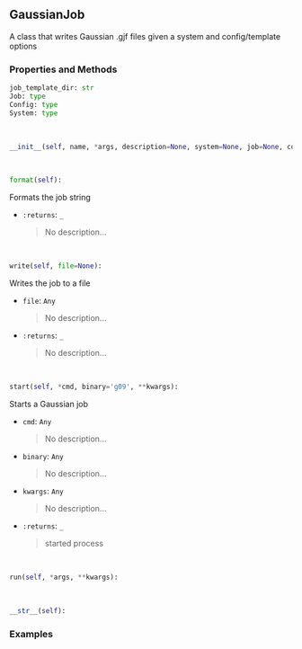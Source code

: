 ## <a id="McUtils.GaussianInterface.GaussianJob.GaussianJob">GaussianJob</a>
A class that writes Gaussian .gjf files given a system and config/template options

### Properties and Methods
```python
job_template_dir: str
Job: type
Config: type
System: type
```
<a id="McUtils.GaussianInterface.GaussianJob.GaussianJob.__init__" class="docs-object-method">&nbsp;</a>
```python
__init__(self, name, *args, description=None, system=None, job=None, config=None, template='TemplateTerse.gjf', footer=None, file=None): 
```

<a id="McUtils.GaussianInterface.GaussianJob.GaussianJob.format" class="docs-object-method">&nbsp;</a>
```python
format(self): 
```
Formats the job string
- `:returns`: `_`
    >No description...

<a id="McUtils.GaussianInterface.GaussianJob.GaussianJob.write" class="docs-object-method">&nbsp;</a>
```python
write(self, file=None): 
```
Writes the job to a file
- `file`: `Any`
    >No description...
- `:returns`: `_`
    >No description...

<a id="McUtils.GaussianInterface.GaussianJob.GaussianJob.start" class="docs-object-method">&nbsp;</a>
```python
start(self, *cmd, binary='g09', **kwargs): 
```
Starts a Gaussian job
- `cmd`: `Any`
    >No description...
- `binary`: `Any`
    >No description...
- `kwargs`: `Any`
    >No description...
- `:returns`: `_`
    >started process

<a id="McUtils.GaussianInterface.GaussianJob.GaussianJob.run" class="docs-object-method">&nbsp;</a>
```python
run(self, *args, **kwargs): 
```

<a id="McUtils.GaussianInterface.GaussianJob.GaussianJob.__str__" class="docs-object-method">&nbsp;</a>
```python
__str__(self): 
```

### Examples


